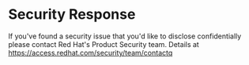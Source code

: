 [comment]: # ( Copyright Contributors to the Open Cluster Management project )

# Security Response

If you've found a security issue that you'd like to disclose confidentially please contact Red Hat's Product Security team. 
Details at https://access.redhat.com/security/team/contactq
